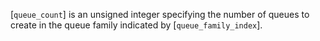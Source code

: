 [`queue_count`] is an unsigned integer specifying the number of queues
to create in the queue family indicated by [`queue_family_index`].